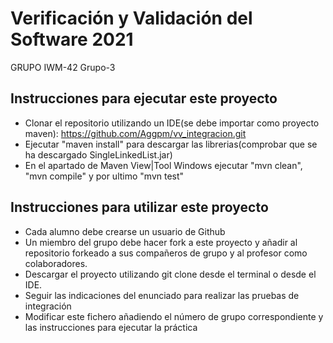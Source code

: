 # Verificación y Validación del Software 2021
GRUPO IWM-42 Grupo-3

## Instrucciones para ejecutar este proyecto
* Clonar el repositorio utilizando un IDE(se debe importar como proyecto maven): https://github.com/Aggpm/vv_integracion.git
* Ejecutar "maven install" para descargar las librerias(comprobar que se ha descargado SingleLinkedList.jar)
* En el apartado de Maven View|Tool Windows ejecutar "mvn clean", "mvn compile" y por ultimo "mvn test"

## Instrucciones para utilizar este proyecto

* Cada alumno debe crearse un usuario de Github
* Un miembro del grupo debe hacer fork a este proyecto y añadir al repositorio forkeado a sus compañeros de grupo y al profesor como colaboradores.
* Descargar el proyecto utilizando git clone desde el terminal o desde el IDE.
* Seguir las indicaciones del enunciado para realizar las pruebas de integración
* Modificar este fichero añadiendo el número de grupo correspondiente y las instrucciones para ejecutar la práctica